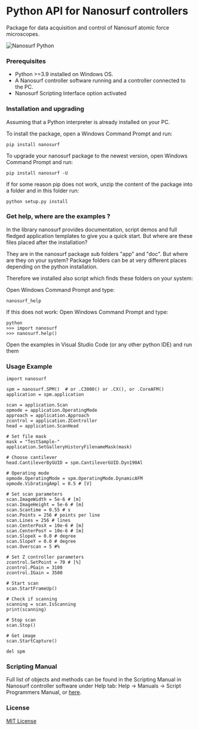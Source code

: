 # Python API for Nanosurf controllers

Package for data acquisition and control of Nanosurf atomic force microscopes.

![Nanosurf Python](https://www.nanosurf.com/images/logos/nsf_python.png)

### Prerequisites

* Python >=3.9 installed on Windows OS.
* A Nanosurf controller software running and a controller connected to the PC.
* Nanosurf Scripting Interface option activated

### Installation and upgrading

Assuming that a Python interpreter is already installed on your PC.

To install the package, open a Windows Command Prompt and run:
```
pip install nanosurf
```

To upgrade your nanosurf package to the newest version,
open Windows Command Prompt and run:
```
pip install nanosurf -U
```

If for some reason pip does not work, unzip the content of the package
into a folder and in this folder run:
```
python setup.py install
```

### Get help, where are the examples ?

In the library nanosurf provides documentation, script demos and full fledged application templates to give you a quick start.
But where are these files placed after the installation?

They are in the nanosurf package sub folders "app" and "doc". 
But where are they on your system? Package folders can be at very different places depending on the python installation.

Therefore we installed also script which finds these folders on your system:

Open Windows Command Prompt and type:
```
nanosurf_help
```

If this does not work:
Open Windows Command Prompt and type:
```
python 
>>> import nanosurf
>>> nanosurf.help()
```

Open the examples in Visual Studio Code (or any other python IDE) and run them

### Usage Example
```
import nanosurf

spm = nanosurf.SPM()  # or .C3000() or .CX(), or .CoreAFM()
application = spm.application

scan = application.Scan
opmode = application.OperatingMode
approach = application.Approach
zcontrol = application.ZController
head = application.ScanHead

# Set file mask
mask = "TestSample-"
application.SetGalleryHistoryFilenameMask(mask)

# Choose cantilever
head.CantileverByGUID = spm.CantileverGUID.Dyn190Al

# Operating mode
opmode.OperatingMode = spm.OperatingMode.DynamicAFM
opmode.VibratingAmpl = 0.5 # [V] 

# Set scan parameters
scan.ImageWidth = 5e-6 # [m]
scan.ImageHeight = 5e-6 # [m]
scan.Scantime = 0.55 # s
scan.Points = 256 # points per line
scan.Lines = 256 # lines
scan.CenterPosX = 10e-6 # [m]
scan.CenterPosY = 10e-6 # [m]
scan.SlopeX = 0.0 # degree
scan.SlopeY = 0.0 # degree
scan.Overscan = 5 #%

# Set Z controller parameters
zcontrol.SetPoint = 70 # [%]
zcontrol.PGain = 3100
zcontrol.IGain = 3500

# Start scan
scan.StartFrameUp()

# Check if scanning
scanning = scan.IsScanning
print(scanning)

# Stop scan
scan.Stop()

# Get image
scan.StartCapture()

del spm

```

### Scripting Manual

Full list of objects and methods can be found in the Scripting Manual
in Nanosurf controller software under Help tab:
Help -> Manuals -> Script Programmers Manual, or [here](https://www.nanosurf.com/downloads/programmers-manual.pdf).


### License
[MIT License](https://en.wikipedia.org/wiki/MIT_License)
